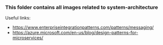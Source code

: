 ### This folder contains all images related to system-architecture

Useful links:
- https://www.enterpriseintegrationpatterns.com/patterns/messaging/
- https://azure.microsoft.com/en-us/blog/design-patterns-for-microservices/
